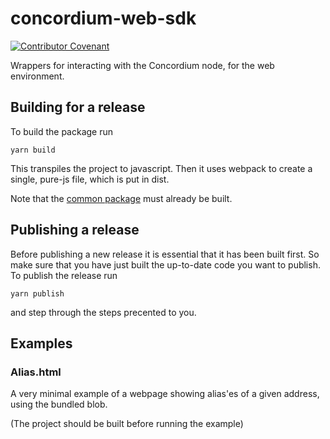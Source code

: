 # concordium-web-sdk

[![Contributor Covenant](https://img.shields.io/badge/Contributor%20Covenant-2.0-4baaaa.svg)](https://github.com/Concordium/.github/blob/main/.github/CODE_OF_CONDUCT.md)

Wrappers for interacting with the Concordium node, for the web environment.

## Building for a release
To build the package run
```
yarn build
```

This transpiles the project to javascript. Then it uses webpack to create a single, pure-js file, which is put in dist.

Note that the [common package](../common) must already be built.

## Publishing a release
Before publishing a new release it is essential that it has been built first. So make sure that 
you have just built the up-to-date code you want to publish. To publish the release run
```
yarn publish
```
and step through the steps precented to you.


## Examples

### Alias.html
A very minimal example of a webpage showing alias'es of a given address, using the bundled blob.

(The project should be built before running the example) 


